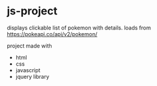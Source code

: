 # js-project
displays clickable list of pokemon with details. loads from https://pokeapi.co/api/v2/pokemon/ 

project made with 
- html
- css
- javascript
- jquery library

